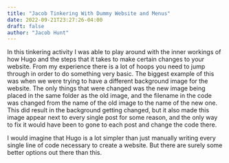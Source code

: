 ```yaml
---
title: "Jacob Tinkering With Dummy Website and Menus"
date: 2022-09-21T23:27:26-04:00
draft: false
author: "Jacob Hunt"
---
```

In this tinkering activity I was able to play around with the inner workings of how Hugo and the steps that it takes to make certain changes to your website. From my experience there is a lot of hoops you need to jump through in order to do something very basic. The biggest example of this was when we were trying to have a different background image for the website. The only things that were changed was the new image being placed in the same folder as the old image, and the filename in the code was changed from the name of the old image to the name of the new one. This did result in the background getting changed, but it also made this image appear next to every single post for some reason, and the only way to fix it would have been to gone to each post and change the code there. 

I would imagine that Hugo is a lot simpler than just manually writing every single line of code necessary to create a website. But there are surely some better options out there than this.

